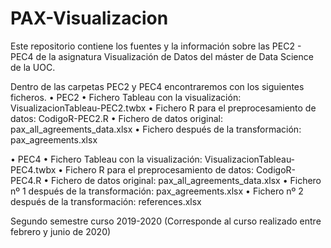 # PAX-Visualizacion

Este repositorio contiene los fuentes y la información sobre las PEC2 - PEC4 de la asignatura Visualización de Datos del máster de Data Science de la UOC.


Dentro de las carpetas PEC2 y PEC4 encontraremos con los siguientes ficheros.
•	PEC2
  •	Fichero Tableau con la visualización: VisualizacionTableau-PEC2.twbx
  •	Fichero R para el preprocesamiento de datos: CodigoR-PEC2.R
  •	Fichero de datos original: pax_all_agreements_data.xlsx
  •	Fichero después de la transformación: pax_agreements.xlsx

•	PEC4
  •	Fichero Tableau con la visualización: VisualizacionTableau-PEC4.twbx
  •	Fichero R para el preprocesamiento de datos: CodigoR-PEC4.R
  •	Fichero de datos original: pax_all_agreements_data.xlsx
  •	Fichero nº 1 después de la transformación: pax_agreements.xlsx
  •	Fichero nº 2 después de la transformación: references.xlsx



Segundo semestre curso 2019-2020
(Corresponde al curso realizado entre febrero y junio de 2020)
